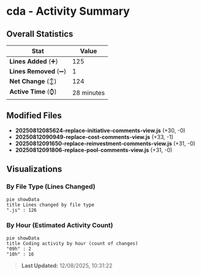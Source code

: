 # cda - Activity Summary 

## Overall Statistics

| Stat                   | Value                                                             |
| ---------------------- | ----------------------------------------------------------------- |
| **Lines Added** (➕)   | 125                                          |
| **Lines Removed** (➖) | 1                                        |
| **Net Change** (↕)    | 124                |
| **Active Time** (⌚)   | 28 minutes |


## Modified Files
- **20250812085624-replace-initiative-comments-view.js** (+30, -0)
- **20250812090949-replace-cost-comments-view.js** (+33, -1)
- **20250812091650-replace-reinvestment-comments-view.js** (+31, -0)
- **20250812091806-replace-pool-comments-view.js** (+31, -0)

## Visualizations

### By File Type (Lines Changed)

```mermaid
pie showData
title Lines changed by file type
".js" : 126
```

### By Hour (Estimated Activity Count)

```mermaid
pie showData
title Coding activity by hour (count of changes)
"09h" : 2
"10h" : 16
```


> **Last Updated:** 12/08/2025, 10:31:22